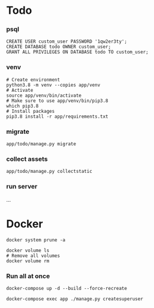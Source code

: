 # Todo

### psql
```postgresql
CREATE USER custom_user PASSWORD '1qw2er3ty';
CREATE DATABASE todo OWNER custom_user;
GRANT ALL PRIVILEGES ON DATABASE todo TO custom_user;
```

### venv
```shell
# Create environment
python3.8 -m venv --copies app/venv
# Activate
source app/venv/bin/activate
# Make sure to use app/venv/bin/pip3.8 
which pip3.8
# Install packages
pip3.8 install -r app/requirements.txt
```


### migrate
```shell
app/todo/manage.py migrate
```

### collect assets 
```shell
app/todo/manage.py collectstatic
```

### run server

...


# Docker


```shell
docker system prune -a
```
```shell
docker volume ls
# Remove all volumes
docker volume rm
```

### Run all at once

```shell
docker-compose up -d --build --force-recreate
```

```shell
docker-compose exec app ./manage.py createsuperuser
```
